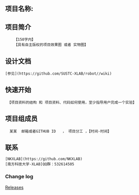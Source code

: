 ## 项目名称:
## 项目简介
        【150字内】
        【具有自主版权的项目效果图 或者 实物图】

## 设计文档

    [参见](https://github.com/SUSTC-XLAB/robot//wiki)

## 快速开始
     【项目资料的结构 和 项目资料、代码如何使用，至少指导用户完成一个实验】

## 项目组成员
      某某  邮箱或者GITHUB ID   ， 项目分工 ，【时间-时间】
## 联系
    [NKXLAB](https://github.com/NKXLAB)
    [南方科技大学-XLAB]QQ群：532614505
    
### Change log ###

[Releases](https://github.com/SUSTC-XLAB/robot//releases)
